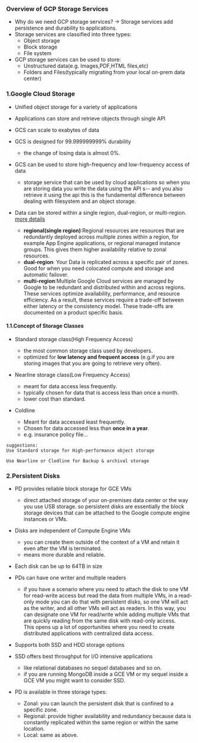 ###  Overview of GCP Storage Services
-  Why do we need GCP storage services? -> Storage services add persistence and durability to applications.
-  Storage services are classified into three types:
    + Object storage  
    + Block storage  
    + File system  
-  GCP storage services can be used to store:
    +  Unstructured data(e.g. Images,PDF,HTML files,etc)  
    +  Folders and Files(typically migrating from your local on-prem data center)    


### 1.Google Cloud Storage
-  Unified object storage for a variety of applications  

-  Applications can store and retrieve objects through single API

-  GCS can scale to exabytes of data  

-  GCS is designed for 99.999999999% durability  
   + the change of losing data is almost 0%.  

-  GCS can be used to store high-frequency and low-frequency access of data  
    + storage service that can be used by cloud applications so when you are storing data you write the data using the API s-- and you also retrieve it using the api this is the fundamental difference between dealing with filesystem and an object storage.  

-  Data can be stored within a single region, dual-region, or multi-region. [more details](https://cloud.google.com/docs/geography-and-regions#regional_resources)  
    + **regional(single region)**:Regional resources are resources that are redundantly deployed across multiple zones within a region, for example App Engine applications, or regional managed instance groups. This gives them higher availability relative to zonal resources.  
    + **dual-region**: Your Data is replicated across a specific pair of zones. Good for when you need colocated compute and storage and automatic failover.  
    + **multi-region**:Multiple Google Cloud services are managed by Google to be redundant and distributed within and across regions. These services optimize availability, performance, and resource efficiency. As a result, these services require a trade-off between either latency or the consistency model. These trade-offs are documented on a product specific basis.  

#### 1.1.Concept of Storage Classes
- Standard storage class(High Frequency Access)
  + the most common storage class used by developers.    
  + optimized for **low latency and frequent access** (e.g.if you are storing images that you are going to retrieve very often).

- Nearline storage class(Low Frequency Access)
  + meant for data access less frequently.  
  + typically chosen for data that is access less than once a month.  
  + lower cost than standard.

- Coldline  
  + Meant for data accessed least frequently.  
  + Chosen for data accessed less than **once in a year**.   
  + e.g. insurance policy file...  

```
suggestions:
Use Standard storage for High-performance object storage

Use Nearline or Clodline for Backup & archival storage
```

### 2.Persistent Disks
-  PD provides reliable block storage for GCE VMs
    + direct attached storage of your on-premises data center or the way you use USB storage. so persistent disks are essentially the block storage devices that can be attached to the Google compute engine instances or VMs.  

-  Disks are independent of Compute Engine VMs
    + you can create them outside of the context of a VM and retain it even after the VM is terminated.  
    + means more durable and reliable.

-  Each disk can be up to 64TB in size   

-  PDs can have one writer and multiple readers  
    + if you have a scenario where you need to attach the disk to one VM for read-write access but read the data from multiple VMs, in a read-only mode you can do that with persistent disks, so one VM will act as the writer, and all other VMs will act as readers. In this way,  you can designate one VM for read/write while adding multiple VMs that are quickly reading from the same disk with read-only access.   
    This opens up a lot of opportunities where you need to create distributed applications with centralized data access.   

-  Supports both SSD and HDD storage options    

-  SSD offers best throughput for I/O intensive applications  
    + like relational databases no sequel databases and so on.  
    + if you are running MongoDB inside a GCE VM or my sequel inside a GCE VM you might want to consider SSD.  

-  PD is available in three storage types:
    +  Zonal: you can launch the persistent disk that is confined to a specific zone.   
    +  Regional: provide higher availability and redundancy because data is constantly replicated within the same region or within the same location.    
    +  Local: same as above.  
